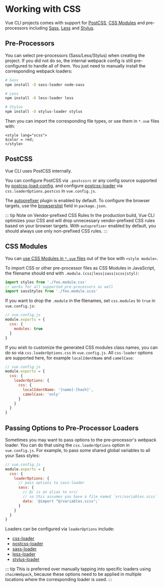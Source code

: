 # Working with CSS

Vue CLI projects comes with support for [PostCSS](http://postcss.org/), [CSS Modules](https://github.com/css-modules/css-modules) and pre-processors including [Sass](https://sass-lang.com/), [Less](http://lesscss.org/) and [Stylus](http://stylus-lang.com/).

## Pre-Processors

You can select pre-processors (Sass/Less/Stylus) when creating the project. If you did not do so, the internal webpack config is still pre-configured to handle all of them. You just need to manually install the corresponding webpack loaders:

``` bash
# Sass
npm install -D sass-loader node-sass

# Less
npm install -D less-loader less

# Stylus
npm install -D stylus-loader stylus
```

Then you can import the corresponding file types, or use them in `*.vue` files with:

``` vue
<style lang="scss">
$color = red;
</style>
```

## PostCSS

Vue CLI uses PostCSS internally.

You can configure PostCSS via `.postcssrc` or any config source supported by [postcss-load-config](https://github.com/michael-ciniawsky/postcss-load-config), and configure [postcss-loader](https://github.com/postcss/postcss-loader) via `css.loaderOptions.postcss` in `vue.config.js`.

The [autoprefixer](https://github.com/postcss/autoprefixer) plugin is enabled by default. To configure the browser targets, use the [browserslist](../guide/browser-compatibility.html#browserslist) field in `package.json`.

::: tip Note on Vendor-prefixed CSS Rules
In the production build, Vue CLI optimizes your CSS and will drop unnecessary vendor-prefixed CSS rules based on your browser targets. With `autoprefixer` enabled by default, you should always use only non-prefixed CSS rules.
:::

## CSS Modules

You can [use CSS Modules in `*.vue` files](https://vue-loader.vuejs.org/en/features/css-modules.html) out of the box with `<style module>`.

To import CSS or other pre-processor files as CSS Modules in JavaScript, the filename should end with `.module.(css|less|sass|scss|styl)`:

``` js
import styles from './foo.module.css'
// works for all supported pre-processors as well
import sassStyles from './foo.module.scss'
```

If you want to drop the `.module` in the filenames, set `css.modules` to `true` in `vue.config.js`:

``` js
// vue.config.js
module.exports = {
  css: {
    modules: true
  }
}
```

If you wish to customize the generated CSS modules class names, you can do so via `css.loaderOptions.css` in `vue.config.js`. All `css-loader` options are supported here, for example `localIdentName` and `camelCase`:

``` js
// vue.config.js
module.exports = {
  css: {
    loaderOptions: {
      css: {
        localIdentName: '[name]-[hash]',
        camelCase: 'only'
      }
    }
  }
}
```

## Passing Options to Pre-Processor Loaders

Sometimes you may want to pass options to the pre-processor's webpack loader. You can do that using the `css.loaderOptions` option in `vue.config.js`. For example, to pass some shared global variables to all your Sass styles:

``` js
// vue.config.js
module.exports = {
  css: {
    loaderOptions: {
      // pass options to sass-loader
      sass: {
        // @/ is an alias to src/
        // so this assumes you have a file named `src/variables.scss`
        data: `@import "@/variables.scss";`
      }
    }
  }
}
```

Loaders can be configured via `loaderOptions` include:

- [css-loader](https://github.com/webpack-contrib/css-loader)
- [postcss-loader](https://github.com/postcss/postcss-loader)
- [sass-loader](https://github.com/webpack-contrib/sass-loader)
- [less-loader](https://github.com/webpack-contrib/less-loader)
- [stylus-loader](https://github.com/shama/stylus-loader)

::: tip
This is preferred over manually tapping into specific loaders using `chainWebpack`, because these options need to be applied in multiple locations where the corresponding loader is used.
:::
